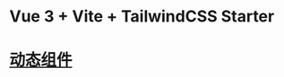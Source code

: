 # Vue 3 + Vite + TailwindCSS Starter
# [动态组件](https://cn.vuejs.org/guide/essentials/component-basics.html#dynamic-components)